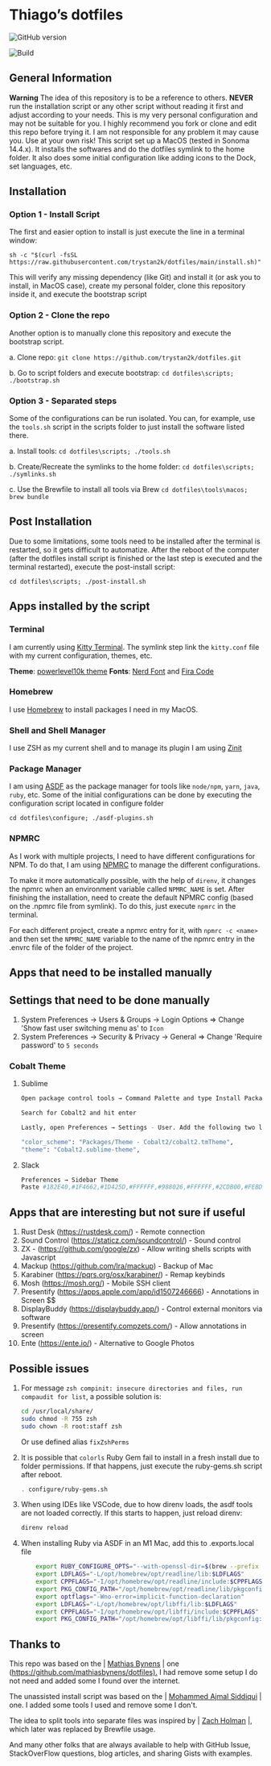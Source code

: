# Thiago’s dotfiles

![GitHub version](https://badge.fury.io/gh/trystan2k%2Fdotfiles.svg)

![Build](https://github.com/trystan2k/dotfiles/workflows/CI-workflow/badge.svg)

## General Information

**Warning** The idea of this repository is to be a reference to others. **NEVER** run the installation script or any other script without
reading it first and adjust according to your needs. This is my very personal configuration and may not be suitable for you.
I highly recommend you fork or clone and edit this repo before trying it. I am not responsible for any problem it may cause you. Use at your own risk!
This script set up a MacOS (tested in Sonoma 14.4.x).
It installs the softwares and do the dotfiles symlink to the home folder.
It also does some initial configuration like adding icons to the Dock, set languages, etc.

## Installation

### Option 1 - Install Script

The first and easier option to install is just execute the line in a terminal window:

`sh -c "$(curl -fsSL https://raw.githubusercontent.com/trystan2k/dotfiles/main/install.sh)"`

This will verify any missing dependency (like Git) and install it (or ask you to install, in MacOS case), create my personal folder, clone this
repository inside it, and execute the bootstrap script

### Option 2 - Clone the repo

Another option is to manually clone this repository and execute the bootstrap script.

a. Clone repo: `git clone https://github.com/trystan2k/dotfiles.git`

b. Go to script folders and execute bootstrap: `cd dotfiles\scripts; ./bootstrap.sh`

### Option 3 - Separated steps

Some of the configurations can be run isolated. You can, for example, use the `tools.sh` script in the scripts folder to just install the
software listed there.

a. Install tools: `cd dotfiles\scripts; ./tools.sh`

b. Create/Recreate the symlinks to the home folder: `cd dotfiles\scripts; ./symlinks.sh`

c. Use the Brewfile to install all tools via Brew `cd dotfiles\tools\macos; brew bundle`

## Post Installation

Due to some limitations, some tools need to be installed after the terminal is restarted, so it gets difficult to automatize.
After the reboot of the computer (after the dotfiles install script is finished or the last step is executed and the terminal restarted), execute the post-install script:

`cd dotfiles\scripts; ./post-install.sh`

## Apps installed by the script

### Terminal

I am currently using [Kitty Terminal](https://sw.kovidgoyal.net/kitty/).
The symlink step link the `kitty.conf` file with my current configuration, themes, etc.

**Theme**: [powerlevel10k theme](https://github.com/romkatv/powerlevel10k)
**Fonts**: [Nerd Font](https://github.com/ryanoasis/nerd-fonts) and [Fira Code](https://github.com/tonsky/FiraCode)

### Homebrew

I use [Homebrew](https://brew.sh/) to install packages I need in my MacOS.

### Shell and Shell Manager

I use ZSH as my current shell and to manage its plugin I am using [Zinit](https://github.com/zdharma/zinit)

### Package Manager

I am using [ASDF](https://github.com/asdf-vm/asdf) as the package manager for tools like `node/npm`, `yarn`, `java`, `ruby`, etc.
Some of the initial configurations can be done by executing the configuration script located in configure folder

`cd dotfiles\configure; ./asdf-plugins.sh`

### NPMRC

As I work with multiple projects, I need to have different configurations for NPM. To do that, I am using [NPMRC](https://www.npmjs.com/package/npmrc) to manage the different configurations.

To make it more automatically possible, with the help of `direnv`, it changes the npmrc when an environment variable called `NPMRC_NAME` is set.
After finishing the installation, need to create the default NPMRC config (based on the .npmrc file from symlink). To do this, just
execute `npmrc` in the terminal.

For each different project, create a npmrc entry for it, with `npmrc -c <name>` and then set the `NPMRC_NAME` variable to the name of the
npmrc entry in the .envrc file of the folder of the project.

## Apps that need to be installed manually

## Settings that need to be done manually

1. System Preferences -> Users & Groups -> Login Options => Change 'Show fast user switching menu as' to `Icon`
2. System Preferences -> Security & Privacy -> General => Change 'Require password' to `5 seconds`

### Cobalt Theme

1. Sublime

    ```bash
    Open package control tools → Command Palette and type Install Package

    Search for Cobalt2 and hit enter

    Lastly, open Preferences → Settings - User. Add the following two lines:

    "color_scheme": "Packages/Theme - Cobalt2/cobalt2.tmTheme",
    "theme": "Cobalt2.sublime-theme",
    ```

2. Slack

    ```bash
    Preferences → Sidebar Theme
    Paste #182E40,#1F4662,#1D425D,#FFFFFF,#988026,#FFFFFF,#2CDB00,#FEBD29
    ```

## Apps that are interesting but not sure if useful

1. Rust Desk (<https://rustdesk.com/>) - Remote connection
2. Sound Control (<https://staticz.com/soundcontrol/>) - Sound control
3. ZX - (<https://github.com/google/zx>) - Allow writing shells scripts with Javascript
4. Mackup (<https://github.com/lra/mackup>) - Backup of Mac
5. Karabiner (<https://pqrs.org/osx/karabiner/>) - Remap keybinds
6. Mosh (<https://mosh.org/>) - Mobile SSH client
7. Presentify (<https://apps.apple.com/app/id1507246666>) - Annotations in Screen $$
8. DisplayBuddy (<https://displaybuddy.app/>) - Control external monitors via software
9. Presentify (<https://presentify.compzets.com/>) - Allow annotations in screen
10. Ente (<https://ente.io/>) - Alternative to Google Photos

## Possible issues

1. For message `zsh compinit: insecure directories and files, run compaudit for list`, a possible solution is:

    ```bash
    cd /usr/local/share/
    sudo chmod -R 755 zsh
    sudo chown -R root:staff zsh
    ```

    Or use defined alias `fixZshPerms`

2. It is possible that `colorls` Ruby Gem fail to install in a fresh install due to folder permissions.
If that happens, just execute the ruby-gems.sh script after reboot.

    ```bash
    . configure/ruby-gems.sh
    ```

3. When using IDEs like VSCode, due to how direnv loads, the asdf tools are not loaded correctly. If this starts to happen,
just reload direnv:

    ```bash
    direnv reload
    ```

4. When installing Ruby via ASDF in an M1 Mac, add this to .exports.local file

    ```bash
        export RUBY_CONFIGURE_OPTS="--with-openssl-dir=$(brew --prefix openssl@1.1)"
        export LDFLAGS="-L/opt/homebrew/opt/readline/lib:$LDFLAGS"
        export CPPFLAGS="-I/opt/homebrew/opt/readline/include:$CPPFLAGS"
        export PKG_CONFIG_PATH="/opt/homebrew/opt/readline/lib/pkgconfig:$PKG_CONFIG_PATH"
        export optflags="-Wno-error=implicit-function-declaration"
        export LDFLAGS="-L/opt/homebrew/opt/libffi/lib:$LDFLAGS"
        export CPPFLAGS="-I/opt/homebrew/opt/libffi/include:$CPPFLAGS"
        export PKG_CONFIG_PATH="/opt/homebrew/opt/libffi/lib/pkgconfig:$PKG_CONFIG_PATH"
    ```

## Thanks to

This repo was based on the | [Mathias Bynens](https://mathiasbynens.be/) | one (<https://github.com/mathiasbynens/dotfiles).>
I had remove some setup I do not need and added some I found over the internet.

The unassisted install script was based on the | [Mohammed Ajmal Siddiqui](https://github.com/ajmalsiddiqui/dotfiles) | one. I added some
tools I used and remove some I don't.

The idea to split tools into separate files was inspired by | [Zach Holman](https://github.com/holman/dotfiles) |, which later was replaced
by Brewfile usage.

And many other folks that are always available to help with GitHub Issue, StackOverFlow questions, blog articles, and sharing Gists with examples.
